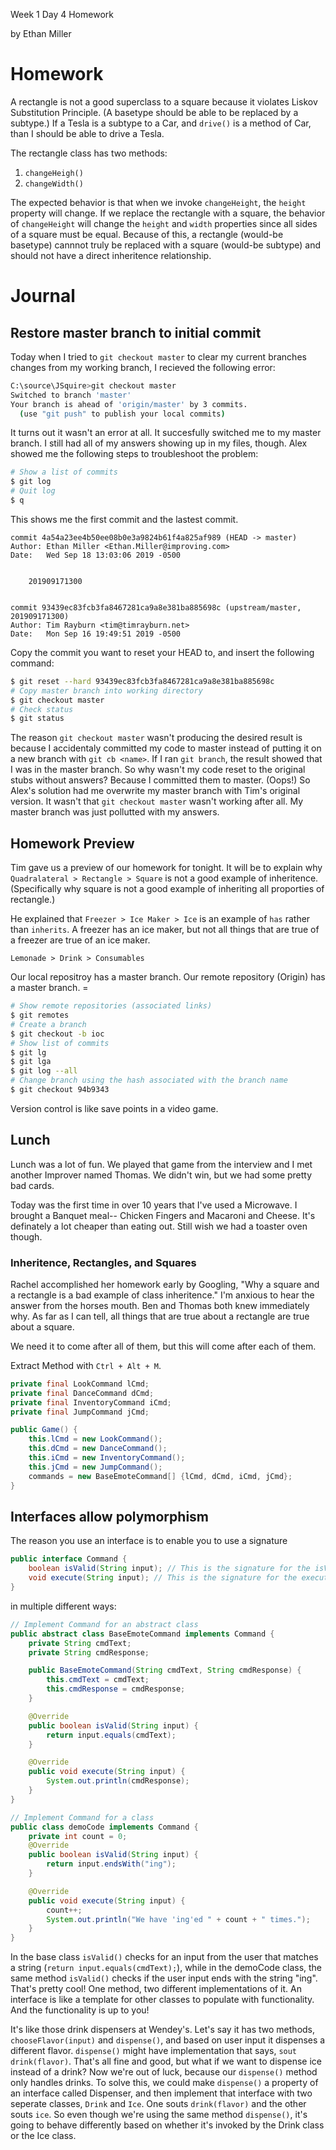 Week 1 Day 4 Homework

by Ethan Miller

# Homework

A rectangle is not a good superclass to a square because it violates Liskov Substitution Principle. (A basetype should be able to be replaced by a subtype.) If a Tesla is a subtype to a Car, and `drive()` is a method of Car, than I should be able to drive a Tesla.

The rectangle class has two methods:

1. `changeHeigh()`
1. `changeWidth()`

The expected behavior is that when we invoke `changeHeight`, the `height` property will change. If we replace the rectangle with a square, the behavior of `changeHeight` will change the `height` and `width` properties since all sides of a square must be equal. Because of this, a rectangle (would-be basetype) cannnot truly be replaced with a square (would-be subtype) and should not have a direct inheritence relationship.

# Journal

## Restore master branch to initial commit

Today when I tried to `git checkout master` to clear my current branches changes from my working branch, I recieved the following error:

``` bash
C:\source\JSquire>git checkout master
Switched to branch 'master'
Your branch is ahead of 'origin/master' by 3 commits.
  (use "git push" to publish your local commits)
```

It turns out it wasn't an error at all. It succesfully switched me to my master branch. I still had all of my answers showing up in my files, though. Alex showed me the following steps to troubleshoot the problem:

``` bash
# Show a list of commits
$ git log
# Quit log
$ q
```

This shows me the first commit and the lastest commit.

``` git
commit 4a54a23ee4b50ee08b0e3a9824b61f4a825af989 (HEAD -> master)
Author: Ethan Miller <Ethan.Miller@improving.com>
Date:   Wed Sep 18 13:03:06 2019 -0500


    201909171300


commit 93439ec83fcb3fa8467281ca9a8e381ba885698c (upstream/master, 201909171300)
Author: Tim Rayburn <tim@timrayburn.net>
Date:   Mon Sep 16 19:49:51 2019 -0500
```

Copy the commit you want to reset your HEAD to, and insert the following command:

``` bash
$ git reset --hard 93439ec83fcb3fa8467281ca9a8e381ba885698c
# Copy master branch into working directory
$ git checkout master
# Check status
$ git status
```

The reason `git checkout master` wasn't producing the desired result is because I accidentaly committed my code to master instead of putting it on a new branch with `git cb <name>`. If I ran `git branch`, the result showed that I was in the master branch. So why wasn't my code reset to the original stubs without answers? Because I committed them to master. (Oops!) So Alex's solution had me overwrite my master branch with Tim's original version. It wasn't that `git checkout master` wasn't working after all. My master branch was just pollutted with my answers.

## Homework Preview

Tim gave us a preview of our homework for tonight. It will be to explain why `Quadralateral > Rectangle > Square` is not a good example of inheritence. (Specifically why square is not a good example of inheriting all proporties of rectangle.)

He explained that `Freezer > Ice Maker > Ice` is an example of `has` rather than `inherits`. A freezer has an ice maker, but not all things that are true of a freezer are true of an ice maker.

`Lemonade > Drink > Consumables`

Our local repositroy has a master branch. Our remote repository (Origin) has a master branch. = 

``` bash
# Show remote repositories (associated links)
$ git remotes
# Create a branch
$ git checkout -b ioc
# Show list of commits
$ git lg
$ git lga
$ git log --all
# Change branch using the hash associated with the branch name
$ git checkout 94b9343

```

Version control is like save points in a video game.

## Lunch

Lunch was a lot of fun. We played that game from the interview and I met another Improver named Thomas. We didn't win, but we had some pretty bad cards.

Today was the first time in over 10 years that I've used a Microwave. I brought a Banquet meal-- Chicken Fingers and Macaroni and Cheese. It's definately a lot cheaper than eating out. Still wish we had a toaster oven though.

### Inheritence, Rectangles, and Squares

Rachel accomplished her homework early by Googling, "Why a square and a rectangle is a bad example of class inheritence." I'm anxious to hear the answer from the horses mouth. Ben and Thomas both knew immediately why. As far as I can tell, all things that are true about a rectangle are true about a square.

We need it to come after all of them, but this will come after each of them.

Extract Method with `Ctrl + Alt + M`.

``` java
private final LookCommand lCmd;
private final DanceCommand dCmd;
private final InventoryCommand iCmd;
private final JumpCommand jCmd;

public Game() {
    this.lCmd = new LookCommand();
    this.dCmd = new DanceCommand();
    this.iCmd = new InventoryCommand();
    this.jCmd = new JumpCommand();
    commands = new BaseEmoteCommand[] {lCmd, dCmd, iCmd, jCmd};
}
```

## Interfaces allow polymorphism

The reason you use an interface is to enable you to use a signature

``` java
public interface Command {
    boolean isValid(String input); // This is the signature for the isValid method.
    void execute(String input); // This is the signature for the execute method.
}
```

in multiple different ways:

``` java
// Implement Command for an abstract class
public abstract class BaseEmoteCommand implements Command {
    private String cmdText;
    private String cmdResponse;

    public BaseEmoteCommand(String cmdText, String cmdResponse) {
        this.cmdText = cmdText;
        this.cmdResponse = cmdResponse;
    }

    @Override
    public boolean isValid(String input) {
        return input.equals(cmdText);
    }

    @Override
    public void execute(String input) {
        System.out.println(cmdResponse);
    }
}

// Implement Command for a class
public class demoCode implements Command {
    private int count = 0;
    @Override
    public boolean isValid(String input) {
        return input.endsWith("ing");
    }

    @Override
    public void execute(String input) {
        count++;
        System.out.println("We have 'ing'ed " + count + " times.");
    }
}
```

In the base class `isValid()` checks for an input from the user that matches a string (`return input.equals(cmdText);`), while in the demoCode class, the same method `isValid()` checks if the user input ends with the string "ing". That's pretty cool! One method, two different implementations of it. An interface is like a template for other classes to populate with functionality. And the functionality is up to you!

It's like those drink dispensers at Wendey's. Let's say it has two methods, `chooseFlavor(input)` and `dispense()`, and based on user input it dispenses a different flavor. `dispense()` might have implementation that says, `sout drink(flavor)`. That's all fine and good, but what if we want to dispense ice instead of a drink? Now we're out of luck, because our `dispense()` method only handles drinks. To solve this, we could make `dispense()` a property of an interface called Dispenser, and then implement that interface with two seperate classes, `Drink` and `Ice`. One souts `drink(flavor)` and the other souts `ice`. So even though we're using the same method `dispense()`, it's going to behave differently based on whether it's invoked by the Drink class or the Ice class.